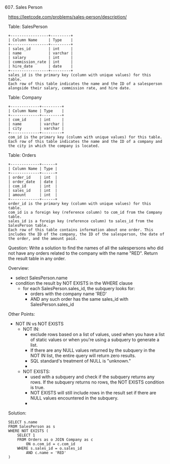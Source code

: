 607. Sales Person

https://leetcode.com/problems/sales-person/description/

Table: SalesPerson

```
+-----------------+---------+
| Column Name     | Type    |
+-----------------+---------+
| sales_id        | int     |
| name            | varchar |
| salary          | int     |
| commission_rate | int     |
| hire_date       | date    |
+-----------------+---------+
sales_id is the primary key (column with unique values) for this table.
Each row of this table indicates the name and the ID of a salesperson alongside their salary, commission rate, and hire date.
```

Table: Company

```
+-------------+---------+
| Column Name | Type    |
+-------------+---------+
| com_id      | int     |
| name        | varchar |
| city        | varchar |
+-------------+---------+
com_id is the primary key (column with unique values) for this table.
Each row of this table indicates the name and the ID of a company and the city in which the company is located.
```

Table: Orders

```
+-------------+------+
| Column Name | Type |
+-------------+------+
| order_id    | int  |
| order_date  | date |
| com_id      | int  |
| sales_id    | int  |
| amount      | int  |
+-------------+------+
order_id is the primary key (column with unique values) for this table.
com_id is a foreign key (reference column) to com_id from the Company table.
sales_id is a foreign key (reference column) to sales_id from the SalesPerson table.
Each row of this table contains information about one order. This includes the ID of the company, the ID of the salesperson, the date of the order, and the amount paid.
```

Question: Write a solution to find the names of all the salespersons who did not have any orders related to the company with the name "RED". Return the result table in any order.

Overview:
- select SalesPerson.name
- condition the result by NOT EXISTS in the WHERE clause
	- for each SalesPerson.sales_id, the subquery looks for:
		- orders with the company name 'RED'
		- AND any such order has the same sales_id with SalesPerson.sales_id

Other Points:
- NOT IN vs NOT EXISTS
	- NOT IN: 
		- exclude rows based on a list of values, used when you have a list of static values or when you're using a subquery to generate a list.
		- If there are any NULL values returned by the subquery in the NOT IN list, the entire query will return zero results.
		- SQL standard's treatment of NULL is "unknown."
		- 
	- NOT EXISTS: 
		- used with a subquery and check if the subquery returns any rows. If the subquery returns no rows, the NOT EXISTS condition is true.
		- NOT EXISTS will still include rows in the result set if there are NULL values encountered in the subquery.
		- 

Solution:
```
SELECT s.name
FROM SalesPerson as s 
WHERE NOT EXISTS (
    SELECT 1
    FROM Orders as o JOIN Company as c
        ON o.com_id = c.com_id
    WHERE s.sales_id = o.sales_id
        AND c.name = 'RED'
)
```
